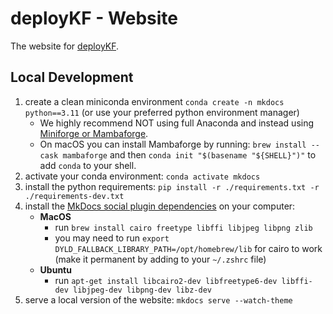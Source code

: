 # deployKF - Website

The website for [deployKF](https://github.com/deployKF/deployKF).

## Local Development

1. create a clean miniconda environment `conda create -n mkdocs python==3.11` (or use your preferred python environment manager)
    - We highly recommend NOT using full Anaconda and instead using [Miniforge or Mambaforge](https://github.com/conda-forge/miniforge).
    - On macOS you can install Mambaforge by running: `brew install --cask mambaforge` and then `conda init "$(basename "${SHELL}")"` to add `conda` to your shell.
2. activate your conda environment: `conda activate mkdocs`
3. install the python requirements: `pip install -r ./requirements.txt -r ./requirements-dev.txt`
4. install the [MkDocs social plugin dependencies](https://squidfunk.github.io/mkdocs-material/setup/setting-up-social-cards/#dependencies) on your computer:
    - __MacOS__
       - run `brew install cairo freetype libffi libjpeg libpng zlib`
       - you may need to run `export DYLD_FALLBACK_LIBRARY_PATH=/opt/homebrew/lib` for cairo to work (make it permanent by adding to your `~/.zshrc` file)
    - __Ubuntu__ 
       - run `apt-get install libcairo2-dev libfreetype6-dev libffi-dev libjpeg-dev libpng-dev libz-dev`
5. serve a local version of the website: `mkdocs serve --watch-theme`